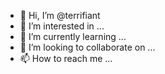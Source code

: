- 👋 Hi, I’m @terrifiant
- 👀 I’m interested in ...
- 🌱 I’m currently learning ...
- 💞️ I’m looking to collaborate on ...
- 📫 How to reach me ...

<!---
terrifiant/terrifiant is a ✨ special ✨ repository because its `README.md` (this file) appears on your GitHub profile.
You can click the Preview link to take a look at your changes.
--->
